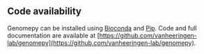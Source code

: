 <!-- ## Acknowledgements -->
<!-- We thank the Department of Molecular Biology, Molecular Developmental Biology, out github [contributors](https://github.com/vanheeringen-lab/genomepy/graphs/contributors), and issue posters for their patience, feedback and insight. -->
<!-- We thank black, pytest, CodeCoverage and TravisCI for enduring our abuse and teaching us patience. -->
<!-- And finally, we thank Manubot @doi:10.1371/journal.pcbi.1007128 for assisting with this manuscript. -->
<!--  -->
## Code availability
Genomepy can be installed using [Bioconda](https://anaconda.org/bioconda/genomepy) and [Pip](https://pypi.org/project/genomepy/).
Code and full documentation are available at [https://github.com/vanheeringen-lab/genomepy](https://github.com/vanheeringen-lab/genomepy).
<!--  -->
<!-- ## Supplementary Information -->
<!-- The full genomepy documentation including examples can be viewed [here](https://github.com/vanheeringen-lab/genomepy/blob/master/README.md) -->
